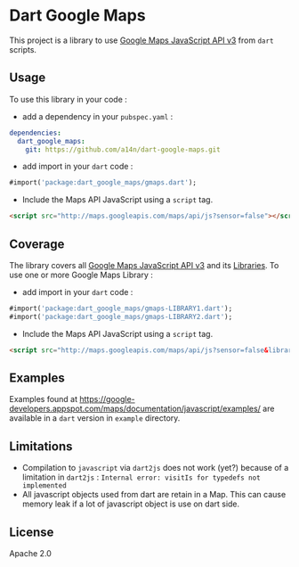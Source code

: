 Dart Google Maps
================

This project is a library to use [Google Maps JavaScript API v3](https://developers.google.com/maps/documentation/javascript/) from `dart` scripts.

## Usage ##
To use this library in your code :
* add a dependency in your `pubspec.yaml` :

```yaml
dependencies:
  dart_google_maps:
    git: https://github.com/a14n/dart-google-maps.git
```

* add import in your `dart` code :

```dart
#import('package:dart_google_maps/gmaps.dart');
```

* Include the Maps API JavaScript using a `script` tag.

```html
<script src="http://maps.googleapis.com/maps/api/js?sensor=false"></script>
```

## Coverage ##
The library covers all [Google Maps JavaScript API v3](https://developers.google.com/maps/documentation/javascript/) and its [Libraries](https://developers.google.com/maps/documentation/javascript/libraries).
To use one or more Google Maps Library : 
* add import in your `dart` code :

```dart
#import('package:dart_google_maps/gmaps-LIBRARY1.dart');
#import('package:dart_google_maps/gmaps-LIBRARY2.dart');
```

* Include the Maps API JavaScript using a `script` tag.

```html
<script src="http://maps.googleapis.com/maps/api/js?sensor=false&libraries=LIBRARY1,LIBRARY2"></script>
```

## Examples ##
Examples found at https://google-developers.appspot.com/maps/documentation/javascript/examples/ are available in a `dart` version in `example` directory.

## Limitations ##
* Compilation to `javascript` via `dart2js` does not work (yet?) because of a limitation in `dart2js` : `Internal error: visitIs for typedefs not implemented`
* All javascript objects used from dart are retain in a Map. This can cause memory leak if a lot of javascript object is use on dart side.

## License ##
Apache 2.0
